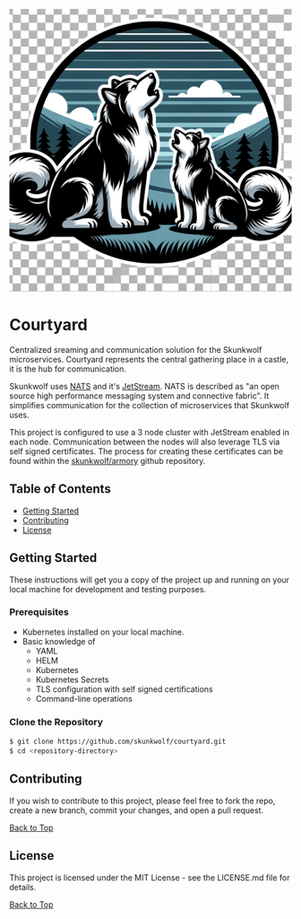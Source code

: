 ![Skunkwolf Streaming](./images/skunkwolf-event-stream.png)

# Courtyard
Centralized sreaming and communication solution for the Skunkwolf microservices. Courtyard represents the central gathering place in a castle, it is the hub for communication. 

Skunkwolf uses [NATS](https://nats.io/) and it's [JetStream](https://docs.nats.io/nats-concepts/jetstream). NATS is described as "an open source high performance messaging system and connective fabric". It simplifies communication for the collection of microservices that Skunkwolf uses. 

This project is configured to use a 3 node cluster with JetStream enabled in each node. Communication between the nodes will also leverage TLS via self signed certificates. The process for creating these certificates can be found within the [skunkwolf/armory](https://github.com/skunkwolf/armory) github repository. 

## Table of Contents
- [Getting Started](#getting-started)
- [Contributing](#contributing)
- [License](#license)

## Getting Started

These instructions will get you a copy of the project up and running on your local machine for development and testing purposes.

### Prerequisites
- Kubernetes installed on your local machine.
- Basic knowledge of 
    - YAML
    - HELM
    - Kubernetes
    - Kubernetes Secrets
    - TLS configuration with self signed certifications
    - Command-line operations

### Clone the Repository
```bash
$ git clone https://github.com/skunkwolf/courtyard.git
$ cd <repository-directory>
```











## Contributing

If you wish to contribute to this project, please feel free to fork the repo, create a new branch, commit your changes, and open a pull request.

[Back to Top](#table-of-contents)

## License

This project is licensed under the MIT License - see the LICENSE.md file for details.

[Back to Top](#table-of-contents)